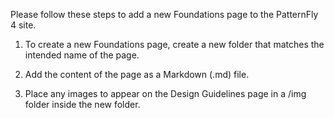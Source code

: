 Please follow these steps to add a new Foundations page to the PatternFly 4 site.
1. To create a new Foundations page, create a new folder that matches the intended name of the page.

2. Add the content of the page as a Markdown (.md) file.

3. Place any images to appear on the Design Guidelines page in a /img folder inside the new folder.
